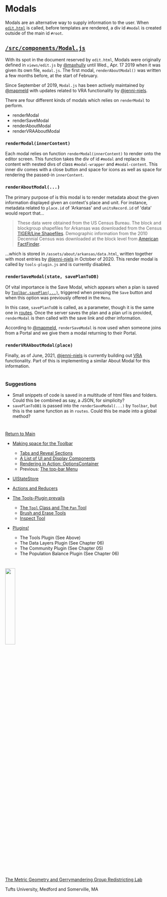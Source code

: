 # Modals

Modals are an alternative way to supply information to the user. When
[`edit.html`] is called, before templates are rendered, a div id
`#modal` is created outside of the main id `#root`. 

##  [`/src/components/Modal.js`]

With its spot in the document reserved by `edit.html`, Modals were
originally defined in `views/edit.js` by [@maxhully] until Wed., Apr. 17
2019 when it was given its own file, `modal.js`. The first modal,
`renderAboutModal()` was written a few months before, at the start of
February. 

Since September of 2019, `Modal.js` has been actively maintained by
[@mapmeld] with updates related to VRA functionality by [@jenni-niels].

There are four different kinds of modals which relies on `renderModal`
to perform. 
- renderModal
- renderSaveModal
- renderAboutModal
- renderVRAAboutModal 

### `renderModal(innerContent)`

Each modal relies on function `renderModal(innerContent)` to render onto
the editor screen. This function takes the div of id `#modal` and
replace  its content with nested divs of class `#modal-wrapper` and 
`#modal-content`. This inner div comes with a close button and space for
icons as well as space for rendering the passed-in `innerContent`. 

### `renderAboutModal(...)` 

The primary purpose of is this modal is to render metadata about the
given information displayed given an context's place and unit. For
instance,  metadata related to `place.id` of 'Arkansas' and
`unitsRecord.id` of 'data' would report that...

> These data were obtained from the US Census Bureau. The block and
blockgroup shapefiles for Arkansas was downloaded from the Census
<a href="https://www.census.gov/geo/maps-data/data/tiger-line.html">TIGER/Line Shapefiles</a>.
Demographic information from the 2010
Decennial Census was downloaded at the block level from
<a href="https://factfinder.census.gov/faces/nav/jsf/pages/index.xhtml">American FactFinder</a>.</p>

...which is stored in `/assets/about/arkansas/data.html`, written
together with most entries by [@jenni-niels] in October of 2020.
This render modal is called by `tools-plugin.js` and is currently
disabled. 

### `renderSaveModal(state, savePlanToDB)`

Of vital importance is the Save Modal, which appears when a plan is
saved by [`Toolbar.savePlan(...)`], triggered when pressing the `Save`
button and when this option was previously offered in the `Menu`.

In this case, `savePlanToDB` is called, as a parameter, though it is the
same one in [routes]. Once the server saves the plan and a plan url is
provided, `renderModal` is then called with the save link and other
information. 

According to [@mapmeld], `renderSaveModal` is now used when someone
joins from a Portal and we give them a modal returning to their Portal.

### `renderVRAAboutModal(place)`

Finally, as of June, 2021, [@jenni-niels] is currently building out
[VRA]  functionality. Part of this is implementing a similar About Modal
for this information.

# # 

### Suggestions

- Small snippets of code is saved in a multitude of html files and
folders. Could this be combined as say, a JSON, for simplicity?
- `savePlanToDB1` is passed into the `renderSaveModal(...)` by
`Toolbar`, but this is the same function as in `routes`. Could this be
made into a global method?

# #

[Return to Main](../README.md)
- [Making space for the Toolbar](../03toolsplugins/toolbar.md)
  - [Tabs and Reveal Sections](../03toolsplugins/sections.md)
  - [A List of UI and Display Components](../03toolsplugins/uicomponents.md)
  - [Rendering in Action: OptionsContainer](../03toolsplugins/optionscontainer.md)
  - Previous: [The top-bar Menu](../03toolsplugins/topmenu.md)

- [UIStateStore](../03toolsplugins/uistatestore.md)
- [Actions and Reducers](../03toolsplugins/actionsreducers.md)

- [The Tools-Plugin prevails](../03toolsplugins/toolsplugin.md)
  - [The `Tool` Class and The `Pan` Tool](../03toolsplugins/tool.md)
  - [Brush and Erase Tools](../03toolsplugins/brusherasetools.md)
  - [Inspect Tool](../03toolsplugins/inspecttool.md)

- [Plugins!](../03toolsplugins/plugins.md)
  - The Tools Plugin (See Above)
  - The Data Layers Plugin (See Chapter 06)
  - The Community Plugin (See Chapter 05)
  - The Population Balance Plugin (See Chapter 06)

[@maxhully]: http://github.com/maxhully
[@mapmeld]: http://github.com/mapmeld
[@jenni-niels]: http://github.com/jenni-niels

[`/src/components/Modal.js`]: ../../src/components/Modal.js
[`edit.html`]: ../../html/edit.html

[`tools-plugin.js`]: ../03toolsplugins/toolsplugin.md
[`Toolbar.savePlan(...)`]: ../03toolsplugins/toolbar.md
[routes]: ../09deployment/routes.md

[VRA]: ../06charts/vra.md

# #

<img src="../../assets/mggg.svg" width=25%>

[The Metric Geometry and Gerrymandering Group Redistricting Lab](http://mggg.org)

Tufts University, Medford and Somerville, MA
